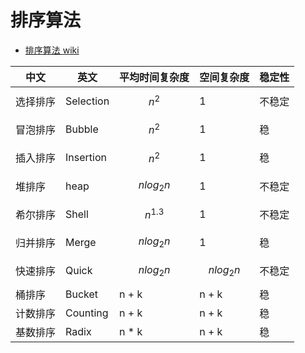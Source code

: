 # 排序算法

- [排序算法 wiki](https://www.wikiwand.com/zh-hans/%E6%8E%92%E5%BA%8F%E7%AE%97%E6%B3%95)

| 中文    | 英文        | 平均时间复杂度    | 空间复杂度    | 稳定性 |
| --      | --        | --               | --          | -- |
| 选择排序 | Selection | $$ n^2 $$        | 1           |   不稳定 |
| 冒泡排序 | Bubble    | $$ n^2 $$        | 1           | 稳 |
| 插入排序 | Insertion | $$ n^2 $$        | 1           | 稳 |
| 堆排序   | heap      | $$ nlog_2{n} $$  | 1           | 不稳定 |
| 希尔排序 | Shell     | $$ n^{1.3} $$    | 1           | 不稳定 |
| 归并排序 | Merge     | $$ nlog_2{n} $$  | 1           | 稳 |
| 快速排序 | Quick     | $$ nlog_2{n} $$  | $$ nlog_2{n} $$ | 不稳定 |
| 桶排序   | Bucket    | n + k            | n + k       | 稳 |
| 计数排序 | Counting  | n + k            | n + k       | 稳 |
| 基数排序 | Radix     | n * k            | n + k       | 稳 |
